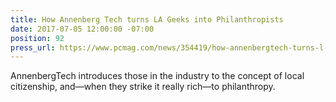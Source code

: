 ```yaml
---
title: How Annenberg Tech turns LA Geeks into Philanthropists
date: 2017-07-05 12:00:00 -07:00
position: 92
press_url: https://www.pcmag.com/news/354419/how-annenbergtech-turns-l-a-geeks-into-philanthropists
---
```


AnnenbergTech introduces those in the industry to the concept of local citizenship, and—when they strike it really rich—to philanthropy.
